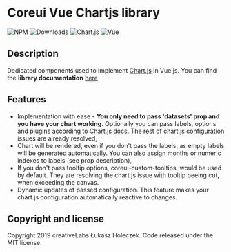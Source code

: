 # Coreui Vue Chartjs library

![NPM](https://img.shields.io/badge/npm-1.0.2-brightgreen)
![Downloads](https://img.shields.io/npm/dm/@coreui/coreui-vue-chartjs.svg?style=flat-square)
![Chart.js](https://img.shields.io/badge/Chart.js-^2.9.3-brightgreen.svg)
![Vue](https://img.shields.io/badge/Vue-^2.6.10-brightgreen.svg)

## Description

Dedicated components used to implement [Chart.js](https://www.chartjs.org/) in Vue.js. You can find the **library documentation** [here](https://coreui.io/vue/docs/components/charts)

## Features

- Implementation with ease - **You only need to pass 'datasets' prop and you have your chart working**. Optionally you can pass labels, options and plugins according to
[Chart.js docs](https://www.chartjs.org/docs/latest/getting-started/usage.html). The rest of chart.js configuration issues are already resolved,
- Chart will be rendered, even if you don't pass the labels, as empty labels will be generated automatically. You can also assign months or numeric indexes to labels (see prop description),
- If you don't pass tooltip options, coreui-custom-tooltips, would be used by default. They are resolving the chart.js issue with tooltip beeing cut, when exceeding the canvas.
- Dynamic updates of passed configuration. This feature makes your chart.js configuration automatically reactive to changes.

## Copyright and license

Copyright 2019 creativeLabs Łukasz Holeczek. Code released under the MIT license.
